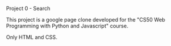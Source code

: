 Project 0 - Search 

This project is a google page clone developed for the "CS50 Web Programming with Python and Javascript" course.

Only HTML and CSS.
